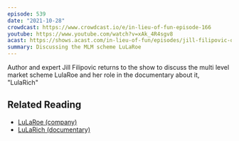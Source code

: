 ```yaml
---
episode: 539
date: "2021-10-28"
crowdcast: https://www.crowdcast.io/e/in-lieu-of-fun-episode-166
youtube: https://www.youtube.com/watch?v=xAk_4R4sgv8
acast: https://shows.acast.com/in-lieu-of-fun/episodes/jill-filipovic-on-lularoe
summary: Discussing the MLM scheme LuLaRoe
---
```

Author and expert Jill Filipovic returns to the show to discuss the multi level market scheme LulaRoe and her role in the documentary about it, "LulaRich"

## Related Reading

- [LuLaRoe (company)](https://en.wikipedia.org/wiki/LuLaRoe)
- [LuLaRich (documentary)](https://en.wikipedia.org/wiki/LuLaRich)
